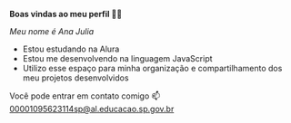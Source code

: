 **Boas vindas ao meu perfil 💙💙**

*Meu nome é Ana Julia*

- Estou estudando na Alura
- Estou me desenvolvendo na linguagem JavaScript
- Utilizo esse espaço para minha organização e compartilhamento dos meu projetos desenvolvidos

Você pode entrar em contato comigo 📫
00001095623114sp@al.educacao.sp.gov.br

